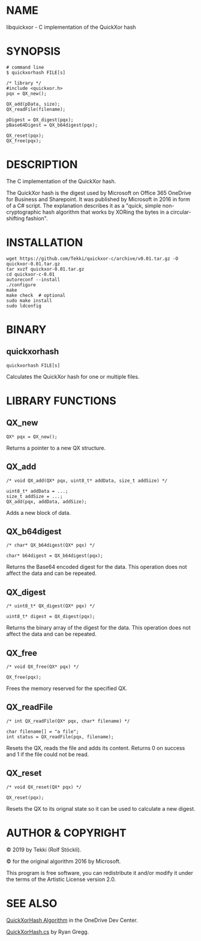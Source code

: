 # NAME

libquickxor - C implementation of the QuickXor hash

# SYNOPSIS

    # command line
    $ quickxorhash FILE[s]

    /* library */
    #include <quickxor.h>
    pqx = QX_new();

    QX_add(pData, size);
    QX_readFile(filename);

    pDigest = QX_digest(pqx);
    pBase64Digest = QX_b64digest(pqx);

    QX_reset(pqx);
    QX_free(pqx);

# DESCRIPTION

The C implementation of the QuickXor hash.

The QuickXor hash is the digest used by Microsoft on Office 365 OneDrive for Business and Sharepoint.
It was published by Microsoft in 2016 in form of a C\# script. The explanation describes it as a
"quick, simple non-cryptographic hash algorithm that works by XORing the bytes in a circular-shifting fashion".

# INSTALLATION

    wget https://github.com/Tekki/quickxor-c/archive/v0.01.tar.gz -O quickxor-0.01.tar.gz
    tar xvzf quickxor-0.01.tar.gz
    cd quickxor-c-0.01
    autoreconf --install
    ./configure
    make
    make check  # optional
    sudo make install
    sudo ldconfig

# BINARY

## quickxorhash

    quickxorhash FILE[s]

Calculates the QuickXor hash for one or multiple files.

# LIBRARY FUNCTIONS

## QX\_new

    QX* pqx = QX_new();

Returns a pointer to a new QX structure.

## QX\_add

    /* void QX_add(QX* pqx, uint8_t* addData, size_t addSize) */

    uint8_t* addData = ...;
    size_t addSize = ...;
    QX_add(pqx, addData, addSize);

Adds a new block of data.

## QX\_b64digest

    /* char* QX_b64digest(QX* pqx) */

    char* b64digest = QX_b64digest(pqx);

Returns the Base64 encoded digest for the data.
This operation does not affect the data and can be repeated.

## QX\_digest

    /* uint8_t* QX_digest(QX* pqx) */

    uint8_t* digest = QX_digest(pqx);

Returns the binary array of the digest for the data.
This operation does not affect the data and can be repeated.

## QX\_free

    /* void QX_free(QX* pqx) */

    QX_free(pqx);

Frees the memory reserved for the specified QX.

## QX\_readFile

    /* int QX_readFile(QX* pqx, char* filename) */

    char filename[] = "a file";
    int status = QX_readFile(pqx, filename);

Resets the QX, reads the file and adds its content.
Returns 0 on success and 1 if the file could not be read.

## QX\_reset

    /* void QX_reset(QX* pqx) */

    QX_reset(pqx);

Resets the QX to its orignal state so it can be used to calculate a new digest.

# AUTHOR & COPYRIGHT

© 2019 by Tekki (Rolf Stöckli).

© for the original algorithm 2016 by Microsoft.

This program is free software, you can redistribute it and/or modify it under
the terms of the Artistic License version 2.0.

# SEE ALSO

[QuickXorHash Algorithm](https://docs.microsoft.com/en-us/onedrive/developer/code-snippets/quickxorhash?view=odsp-graph-online)
in the OneDrive Dev Center.

[QuickXorHash.cs](https://gist.github.com/rgregg/c07a91964300315c6c3e77f7b5b861e4)
by Ryan Gregg.
